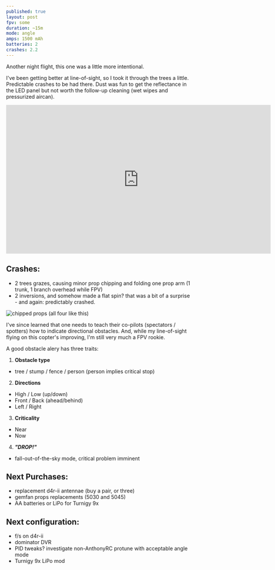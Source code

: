 ```yaml
---
published: true
layout: post
fpv: some
duration: ~15m
mode: angle
amps: 1500 mAh
batteries: 2
crashes: 2.2
---
```



Another night flight, this one was a little more intentional.

I've been getting better at line-of-sight, so I took it through the trees a little. Predictable crashes to be had there. Dust was fun to get the reflectance in the LED panel but not worth the follow-up cleaning (wet wipes and pressurized aircan).

<iframe width="720" height="405" src="https://www.youtube.com/embed/Vj2fQ5aWAl8" frameborder="0" allowfullscreen></iframe>

<script src="https://embed.github.com/view/geojson/sgregson/tangent-rc/gh-pages/maps/2015-7-22-flight.geojson?width=720&height=300"></script>

## Crashes:

- 2 trees grazes, causing minor prop chipping and folding one prop arm (1 trunk, 1 branch overhead while FPV)
- 2 inversions, and somehow made a flat spin? that was a bit of a surprise - and again: predictably crashed.

![chipped props (all four like this)](https://lh3.googleusercontent.com/OCi234nXAqwmrsidJbXoAoovBJmROm2u2kNcJEs6OyQ=w711-h400-no)

I've since learned that one needs to teach their co-pilots (spectators / spotters) how to indicate directional obstacles. And, while my line-of-sight flying on this copter's improving, I'm still very much a FPV rookie.

A good obstacle alery has three traits:

1. **Obstacle type**
  - tree / stump / fence / person (person implies critical stop)
2. **Directions**
  - High / Low (up/down)
  - Front / Back (ahead/behind)
  - Left / Right
3. **Criticality**
  - Near
  - Now
4. ***"DROP!"***
  - fall-out-of-the-sky mode, critical problem imminent

## Next Purchases:

- replacement d4r-ii antennae (buy a pair, or three)
- gemfan props replacements (5030 and 5045)
- AA batteries or LiPo for Turnigy 9x

## Next configuration:

- f/s on d4r-ii
- dominator DVR
- PID tweaks? investigate non-AnthonyRC protune with acceptable angle mode
- Turnigy 9x LiPo mod
